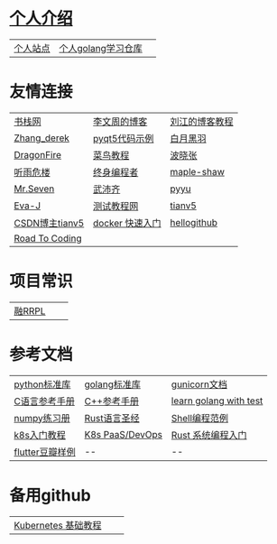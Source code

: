 # <a href="http://wangchenxi.top/">个人介绍</a>
| | | |
| -- | -- | -- |
| <a href="https://wangchenxi.top/">个人站点</a> | <a href="https://github.com/ChenxiWong/golangLearn" target="_blank" title="go语言学习">个人golang学习仓库</a> |  |

# 友情连接
| | | |
| -- | -- | -- |
| <a href="https://www.bookstack.cn/" target="_blank" title="程序开发图书">书栈网</a> | <a href="https://www.liwenzhou.com/" target="_blank" title="go语言、路飞学成">李文周的博客</a> | <a href="https://www.liujiangblog.com/" target="_blank" title="个人python推广讲师">刘江的博客教程</a> |
| <a href="https://www.cnblogs.com/derek1184405959" target="_blank" title="慕课网python讲师，很多实战项目">Zhang_derek</a> | <a href="https://maicss.gitbooks.io/pyqt5/content/" target="_blank" title="pyqt">pyqt5代码示例</a> | <a href="http://www.python3.vip" target="_blank" title="python讲师、bilibiliUP主">白月黑羽</a> |
|  <a href="https://www.cnblogs.com/DragonFire" target="_blank" title="flask、python、shell">DragonFire</a> | <a href="https://www.runoob.com/" target="_blank" title="各种计算机网路技术">菜鸟教程</a> | <a href="https://www.cnblogs.com/bobo-zhang/" target="_blank" title="量化交易、python爬虫">波晓张</a> |
| <a href="https://www.cnblogs.com/Neeo" target="_blank" title="selasticsearch/python">听雨危楼</a> | <a href="https://learnku.com/" target="_blank" title="终身编程者的知识社区">终身编程者</a> | <a href="https://www.cnblogs.com/maple-shaw/" target="_blank" title="django">maple-shaw</a> |
| <a href="https://www.cnblogs.com/wupeiqi/" target="_blank" title="None">Mr.Seven</a> | <a href="https://www.pythonav.com/index/" target="_blank" title="None">武沛齐</a> | <a href="https://www.cnblogs.com/pyyu/" target="_blank" title="运维开发">pyyu</a> |
| <a href="https://www.cnblogs.com/Eva-J/" target="_blank" title="python基础、数据库基础等">Eva-J</a> | <a href="http://www.testclass.net/all" target="_blank" title="python测试技术站点">测试教程网</a> |<a href="https://tianv5.github.io/docs/">tianv5</a> |
| <a href="https://blog.csdn.net/sunt2018">CSDN博主tianv5</a> | <a href="https://docker.easydoc.net/doc/81170005/cCewZWoN/lTKfePfP">docker 快速入门</a> | <a href="https://hellogithub.com/">hellogithub</a> |
| <a href="https://www.r2coding.com/#/" title="本站取名 r2coding，即 Road To Coding，意为「编程自学之路」，是自学编程以来所用资源和分享内容的大聚合。"> Road To Coding</a> |  |  |

# 项目常识
| | | |
| -- | -- | -- |
| <a href="https://www.rongpm.com/rrpl.html">融RRPL</a> |   |   |
# 参考文档
| | | |
| -- | -- | -- |
| <a href="https://docs.python.org/zh-cn/3/">python标准库</a> |  <a href="https://studygolang.com/pkgdoc">golang标准库</a> |  <a href="https://docs.gunicorn.org/en/stable/">gunicorn文档</a> |
|  <a href="https://en.cppreference.com/w/c">C语言参考手册</a> | <a href="https://zh.cppreference.com/w/%E9%A6%96%E9%A1%B5">C++参考手册</a>  | <a href="https://studygolang.gitbook.io/learn-go-with-tests/">learn golang with test</a> |
| <a href="https://github.com/rougier/numpy-100">numpy练习册</a> | <a href="https://course.rs/about-book.html">Rust语言圣经</a> | <a href="https://tinylab-1.gitbook.io/shellbook/">Shell编程范例</a> |
| <a href="https://github.com/guangzhengli/k8s-tutorials">k8s入门教程</a> | <a href="https://github.com/ben1234560/k8s_PaaS">K8s PaaS/DevOps</a> | <a href="http://rcore-os.cn/rCore-Tutorial-Book-v3/appendix-a/index.html">Rust 系统编程入门</a> |
| <a href="https://github.com/kaina404/FlutterDouBan">flutter豆瓣样例</a> | -- | -- |

# 备用github
| | | |
| -- | -- | -- |
| <a href="https://github.com/chaseSpace/k8s-tutorial-cn/blob/e380694a48d07c4567cb9a19d2504db68cfe4d1b/doc_tutorial.md">Kubernetes 基础教程</a> |   |   |
